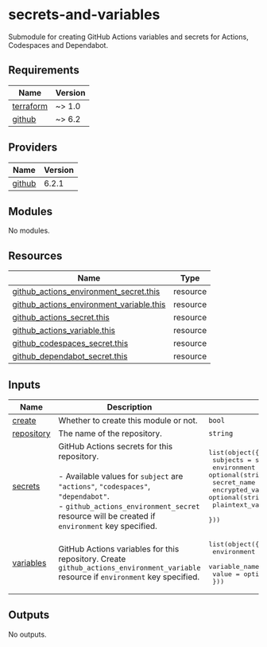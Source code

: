 # secrets-and-variables

Submodule for creating GitHub Actions variables and secrets for Actions, Codespaces and Dependabot.

<!-- BEGIN_TF_DOCS -->
## Requirements

| Name | Version |
|------|---------|
| <a name="requirement_terraform"></a> [terraform](#requirement\_terraform) | ~> 1.0 |
| <a name="requirement_github"></a> [github](#requirement\_github) | ~> 6.2 |

## Providers

| Name | Version |
|------|---------|
| <a name="provider_github"></a> [github](#provider\_github) | 6.2.1 |

## Modules

No modules.

## Resources

| Name | Type |
|------|------|
| [github_actions_environment_secret.this](https://registry.terraform.io/providers/integrations/github/latest/docs/resources/actions_environment_secret) | resource |
| [github_actions_environment_variable.this](https://registry.terraform.io/providers/integrations/github/latest/docs/resources/actions_environment_variable) | resource |
| [github_actions_secret.this](https://registry.terraform.io/providers/integrations/github/latest/docs/resources/actions_secret) | resource |
| [github_actions_variable.this](https://registry.terraform.io/providers/integrations/github/latest/docs/resources/actions_variable) | resource |
| [github_codespaces_secret.this](https://registry.terraform.io/providers/integrations/github/latest/docs/resources/codespaces_secret) | resource |
| [github_dependabot_secret.this](https://registry.terraform.io/providers/integrations/github/latest/docs/resources/dependabot_secret) | resource |

## Inputs

| Name | Description | Type | Default | Required |
|------|-------------|------|---------|:--------:|
| <a name="input_create"></a> [create](#input\_create) | Whether to create this module or not. | `bool` | `true` | no |
| <a name="input_repository"></a> [repository](#input\_repository) | The name of the repository. | `string` | n/a | yes |
| <a name="input_secrets"></a> [secrets](#input\_secrets) | GitHub Actions secrets for this repository.<br><br>- Available values for `subject` are `"actions"`, `"codespaces"`, `"dependabot"`.<br>- `github_actions_environment_secret` resource will be created if `environment` key specified. | <pre>list(object({<br>    subjects        = set(string)<br>    environment     = optional(string)<br>    secret_name     = string<br>    encrypted_value = optional(string)<br>    plaintext_value = optional(string)<br>  }))</pre> | `[]` | no |
| <a name="input_variables"></a> [variables](#input\_variables) | GitHub Actions variables for this repository. Create `github_actions_environment_variable` resource if `environment` key specified. | <pre>list(object({<br>    environment   = optional(string)<br>    variable_name = string<br>    value         = optional(string)<br>  }))</pre> | `[]` | no |

## Outputs

No outputs.
<!-- END_TF_DOCS -->
